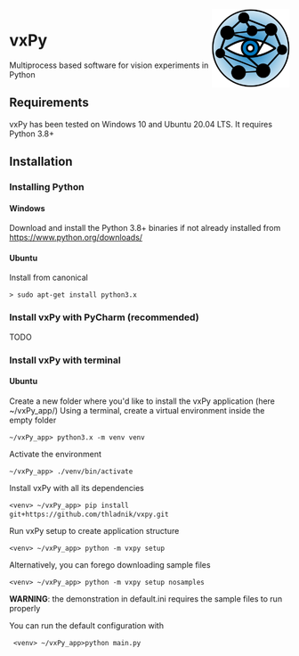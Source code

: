 
<img align="right" width="140" height="140" src="vxpy/vxpy_icon.svg">

# vxPy

Multiprocess based software for vision experiments in Python

## Requirements

vxPy has been tested on Windows 10 and Ubuntu 20.04 LTS. It requires Python 3.8+

## Installation

### Installing Python

#### Windows
Download and install the Python 3.8+ binaries if not already installed from https://www.python.org/downloads/

#### Ubuntu

Install from canonical 
```
> sudo apt-get install python3.x 
```

### Install vxPy with PyCharm (recommended)

TODO

### Install vxPy with terminal

#### Ubuntu

Create a new folder where you'd like to install the vxPy application (here ~/vxPy_app/)
Using a terminal, create a virtual environment inside the empty folder 
```
~/vxPy_app> python3.x -m venv venv 
```

Activate the environment
```
~/vxPy_app> ./venv/bin/activate
```

Install vxPy with all its dependencies
```
<venv> ~/vxPy_app> pip install git+https://github.com/thladnik/vxpy.git
```

Run vxPy setup to create application structure
```
<venv> ~/vxPy_app> python -m vxpy setup
```
Alternatively, you can forego downloading sample files 
```
<venv> ~/vxPy_app> python -m vxpy setup nosamples
```
**WARNING**: the demonstration in default.ini requires the sample files to run properly

You can run the default configuration with
```
 <venv> ~/vxPy_app>python main.py
```
